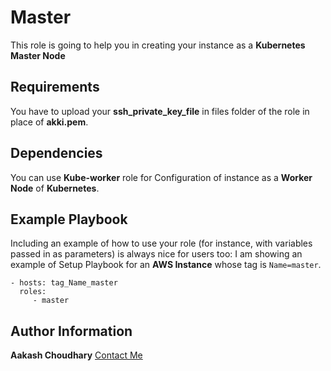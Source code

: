 Master
=========

This role is going to help you in creating your instance as a **Kubernetes Master Node**

Requirements
------------

You have to upload your **ssh_private_key_file** in files folder of the role in place of **akki.pem**.

Dependencies
------------

You can use **Kube-worker** role for Configuration of instance as a **Worker Node** of **Kubernetes**.

Example Playbook
----------------

Including an example of how to use your role (for instance, with variables passed in as parameters) is always nice for users too:
I am showing an example of Setup Playbook for an **AWS Instance** whose tag is `Name=master`.

    - hosts: tag_Name_master
      roles:
         - master


Author Information
------------------

**Aakash Choudhary**
[Contact Me](choudharyaakash316@gmail.com)
